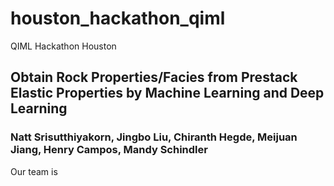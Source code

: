# houston_hackathon_qiml
QIML Hackathon Houston
## Obtain Rock Properties/Facies from Prestack Elastic Properties by Machine Learning and Deep Learning 
### Natt Srisutthiyakorn, Jingbo Liu, Chiranth Hegde, Meijuan Jiang, Henry Campos, Mandy Schindler

Our team is 
